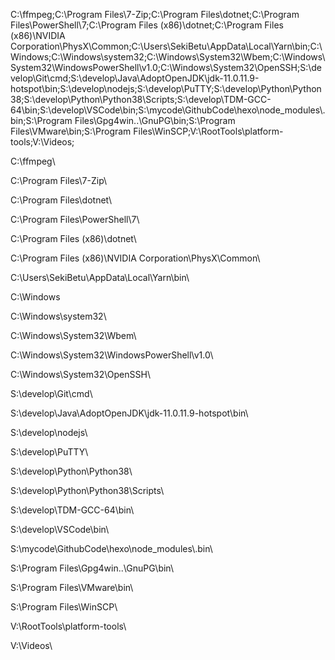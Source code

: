

C:\ffmpeg\;C:\Program Files\7-Zip\;C:\Program Files\dotnet\;C:\Program Files\PowerShell\7\;C:\Program Files (x86)\dotnet\;C:\Program Files (x86)\NVIDIA Corporation\PhysX\Common\;C:\Users\SekiBetu\AppData\Local\Yarn\bin\;C:\Windows\;C:\Windows\system32\;C:\Windows\System32\Wbem\;C:\Windows\System32\WindowsPowerShell\v1.0\;C:\Windows\System32\OpenSSH\;S:\develop\Git\cmd\;S:\develop\Java\AdoptOpenJDK\jdk-11.0.11.9-hotspot\bin\;S:\develop\nodejs\;S:\develop\PuTTY\;S:\develop\Python\Python38\;S:\develop\Python\Python38\Scripts\;S:\develop\TDM-GCC-64\bin\;S:\develop\VSCode\bin\;S:\mycode\GithubCode\hexo\node_modules\\.bin\;S:\Program Files\Gpg4win\..\GnuPG\bin\;S:\Program Files\VMware\bin\;S:\Program Files\WinSCP\;V:\RootTools\platform-tools\;V:\Videos\;



C:\ffmpeg\

C:\Program Files\7-Zip\

C:\Program Files\dotnet\

C:\Program Files\PowerShell\7\

C:\Program Files (x86)\dotnet\

C:\Program Files (x86)\NVIDIA Corporation\PhysX\Common\

C:\Users\SekiBetu\AppData\Local\Yarn\bin\

C:\Windows

C:\Windows\system32\

C:\Windows\System32\Wbem\

C:\Windows\System32\WindowsPowerShell\v1.0\

C:\Windows\System32\OpenSSH\

S:\develop\Git\cmd\

S:\develop\Java\AdoptOpenJDK\jdk-11.0.11.9-hotspot\bin\

S:\develop\nodejs\

S:\develop\PuTTY\

S:\develop\Python\Python38\

S:\develop\Python\Python38\Scripts\

S:\develop\TDM-GCC-64\bin\

S:\develop\VSCode\bin\

S:\mycode\GithubCode\hexo\node_modules\\.bin\

S:\Program Files\Gpg4win\..\GnuPG\bin\

S:\Program Files\VMware\bin\

S:\Program Files\WinSCP\

V:\RootTools\platform-tools\

V:\Videos\